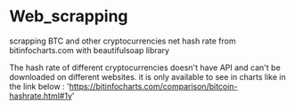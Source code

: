 # Web_scrapping
scrapping BTC and other cryptocurrencies net hash rate from bitinfocharts.com with beautifulsoap library



The hash rate of different cryptocurrencies doesn't have API and can't be downloaded on different websites. it is only available to see in charts like in the link below :
'https://bitinfocharts.com/comparison/bitcoin-hashrate.html#1y'

